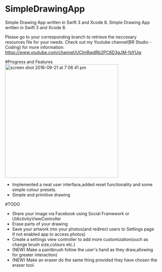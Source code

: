 # SimpleDrawingApp
Simple Drawing App written in Swift 3 and Xcode 8.
Simple Drawing App written in Swift 3 and Xcode 8.

Please go to your corresponding branch to retrieve the neccesary resources file for your needs. 
Check out my Youtube channel(BR Studio - Coding) for more information: https://www.youtube.com/channel/UClmRwdRb2PC6D3gJM-fpYUw

#Progress and Features
<img width="374" alt="screen shot 2016-09-21 at 7 06 41 pm" src="https://cloud.githubusercontent.com/assets/19306879/18708656/9486ca1a-802e-11e6-82a3-e5a692bb8c60.png">

- Implemented a neat user interface,added reset functionality and some simple colour presets.
- Simple and primitive drawing

#TODO
- Share your image via Facebook using Social Framework or UIActivityViewController
- Erase parts of your drawing
- Save your artwork into your photos(and redirect users to Settings page if not enabled app to access photos)
- Create a settings view controller to add more customization(such as change brush size,colours etc.)
- (NEW) Make a paintbrush follow the user's hand as they draw,allowing for greater interaction)
- (NEW) Make an eraser do the same thing provided they have chosen the eraser tool.
